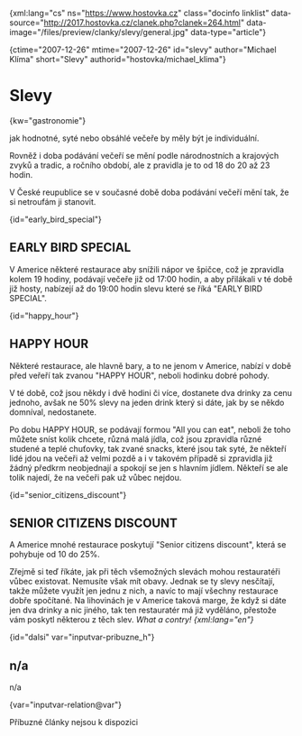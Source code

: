 
{xml:lang="cs" ns="https://www.hostovka.cz" class="docinfo linklist" data-source="http://2017.hostovka.cz/clanek.php?clanek=264.html" data-image="/files/preview/clanky/slevy/general.jpg" data-type="article"}

{ctime="2007-12-26" mtime="2007-12-26" id="slevy" author="Michael Klíma" short="Slevy" authorid="hostovka/michael_klima"}

# Slevy

<!-- generated attribute kw by user_updatekw.sh on 2020-07-05, do not edit -->

{kw="gastronomie"}

jak hodnotné, syté nebo obsáhlé večeře by měly být je individuální.

Rovněž i doba podávání večeří se mění podle národnostních a krajových zvyků a tradic, a ročního období, ale z pravidla je to od 18 do 20 až 23 hodin.

V České reupublice se v současné době doba podávání večeří mění tak, že si netroufám ji stanovit.

{id="early\_bird\_special"}

## EARLY BIRD SPECIAL

V Americe některé restaurace aby snížili nápor ve špičce, což je zpravidla kolem 19 hodiny, podávají večeře již od 17:00 hodin, a aby přilákali v té době již hosty, nabízejí až do 19:00 hodin slevu které se říká "EARLY BIRD SPECIAL".

{id="happy_hour"}

## HAPPY HOUR

Některé restaurace, ale hlavně bary, a to ne jenom v Americe, nabízí v době před veřeří tak zvanou "HAPPY HOUR", neboli hodinku dobré pohody.

V té době, což jsou někdy i dvě hodini či více, dostanete dva drinky za cenu jednoho, avšak ne 50% slevy na jeden drink který si dáte, jak by se někdo domníval, nedostanete.

Po dobu HAPPY HOUR, se podávají formou "All you can eat", neboli že toho můžete sníst kolik chcete, různá malá jídla, což jsou zpravidla různé studené a teplé chuťovky, tak zvané snacks, které jsou tak syté, že někteří lidé jdou na večeři až velmi pozdě a i v takovém případě si zpravidla již žádný předkrm neobjednají a spokojí se jen s hlavním jídlem. Někteří se ale tolik najedí, že na večeři pak už vůbec nejdou.

{id="senior\_citizens\_discount"}

## SENIOR CITIZENS DISCOUNT

A Americe mnohé restaurace poskytují "Senior citizens discount", která se pohybuje od 10 do 25%.

Zřejmě si teď říkáte, jak při těch všemožných slevách mohou restauratéři vůbec existovat. Nemusíte však mít obavy. Jednak se ty slevy nesčítají, takže můžete využít jen jednu z nich, a navíc to mají všechny restaurace dobře spočítané. Na lihovinách je v Americe taková marge, že když si dáte jen dva drinky a nic jiného, tak ten restauratér má již vyděláno, přestože vám poskytl některou z těch slev. _What a contry! {xml:lang="en"}_

{id="dalsi" var="inputvar-pribuzne_h"}

## n/a

n/a

{var="inputvar-relation@var"}

Příbuzné články nejsou k dispozici

